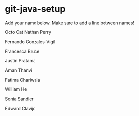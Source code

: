 # git-java-setup

Add your name below. Make sure to add a line between names!

Octo Cat
Nathan Perry

Fernando Gonzales-Vigil

Francesca Bruce

Justin Pratama

Aman Thanvi


Fatima Chariwala

William He

Sonia Sandler

Edward Clavijo

